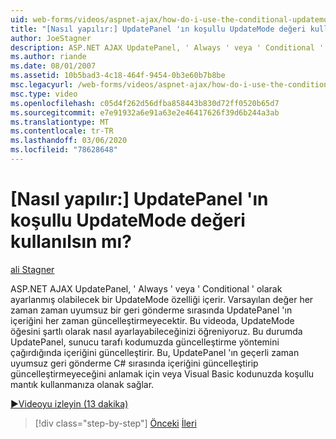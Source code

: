 ```yaml
---
uid: web-forms/videos/aspnet-ajax/how-do-i-use-the-conditional-updatemode-of-the-updatepanel
title: "[Nasıl yapılır:] UpdatePanel 'ın koşullu UpdateMode değeri kullanılsın mı? | Microsoft Docs"
author: JoeStagner
description: ASP.NET AJAX UpdatePanel, ' Always ' veya ' Conditional ' olarak ayarlanmış olabilecek bir UpdateMode özelliği içerir. Varsayılan değer her zaman, bu durumda UpdatePan...
ms.author: riande
ms.date: 08/01/2007
ms.assetid: 10b5bad3-4c18-464f-9454-0b3e60b7b8be
msc.legacyurl: /web-forms/videos/aspnet-ajax/how-do-i-use-the-conditional-updatemode-of-the-updatepanel
msc.type: video
ms.openlocfilehash: c05d4f262d56dfba858443b830d72ff0520b65d7
ms.sourcegitcommit: e7e91932a6e91a63e2e46417626f39d6b244a3ab
ms.translationtype: MT
ms.contentlocale: tr-TR
ms.lasthandoff: 03/06/2020
ms.locfileid: "78628648"
---
```

# <a name="how-do-i-use-the-conditional-updatemode-of-the-updatepanel"></a>[Nasıl yapılır:] UpdatePanel 'ın koşullu UpdateMode değeri kullanılsın mı?

[ali Stagner](https://github.com/JoeStagner)

ASP.NET AJAX UpdatePanel, ' Always ' veya ' Conditional ' olarak ayarlanmış olabilecek bir UpdateMode özelliği içerir. Varsayılan değer her zaman zaman uyumsuz bir geri gönderme sırasında UpdatePanel 'ın içeriğini her zaman güncelleştirmeyecektir. Bu videoda, UpdateMode öğesini şartlı olarak nasıl ayarlayabileceğinizi öğreniyoruz. Bu durumda UpdatePanel, sunucu tarafı kodumuzda güncelleştirme yöntemini çağırdığında içeriğini güncelleştirir. Bu, UpdatePanel 'ın geçerli zaman uyumsuz geri gönderme C# sırasında içeriğini güncelleştirip güncelleştirmeyeceğini anlamak için veya Visual Basic kodunuzda koşullu mantık kullanmanıza olanak sağlar.

[&#9654;Videoyu izleyin (13 dakika)](https://channel9.msdn.com/Blogs/ASP-NET-Site-Videos/how-do-i-use-the-conditional-updatemode-of-the-updatepanel)

> [!div class="step-by-step"]
> [Önceki](how-do-i-determine-whether-an-asynchronous-postback-has-occurred.md)
> [İleri](how-do-i-implement-the-persistent-communications-pattern-with-the-updatepanel.md)
